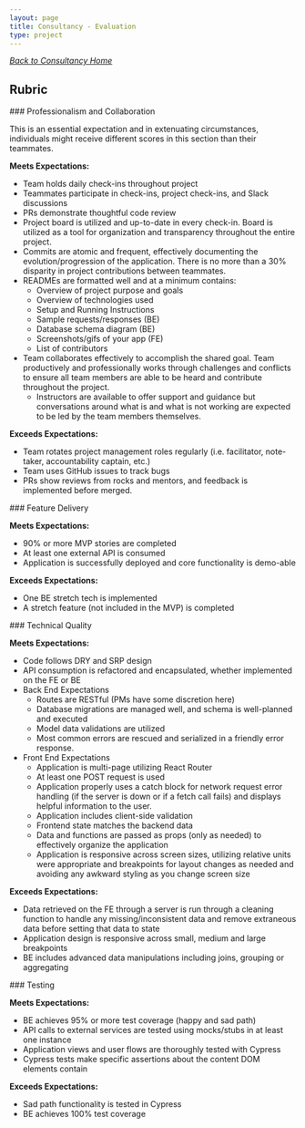 ```yaml
---
layout: page
title: Consultancy - Evaluation
type: project
---
```


_[Back to Consultancy Home](./index)_ 

## Rubric

<section class="dropdown">
### Professionalism and Collaboration

This is an essential expectation and in extenuating circumstances, individuals might receive different scores in this section than their teammates. 

**Meets Expectations:**

* Team holds daily check-ins throughout project
* Teammates participate in check-ins, project check-ins, and Slack discussions
* PRs demonstrate thoughtful code review
* Project board is utilized and up-to-date in every check-in. Board is utilized as a tool for organization and transparency throughout the entire project. 
* Commits are atomic and frequent, effectively documenting the evolution/progression of the application. There is no more than a 30% disparity in project contributions between teammates.
* READMEs are formatted well and at a minimum contains:
  - Overview of project purpose and goals
  - Overview of technologies used
  - Setup and Running Instructions
  - Sample requests/responses (BE)
  - Database schema diagram (BE)
  - Screenshots/gifs of your app (FE)
  - List of contributors
* Team collaborates effectively to accomplish the shared goal. Team productively and professionally works through challenges and conflicts to ensure all team members are able to be heard and contribute throughout the project.
  - Instructors are available to offer support and guidance but conversations around what is and what is not working are expected to be led by the team members themselves.

**Exceeds Expectations:**

* Team rotates project management roles regularly (i.e. facilitator, note-taker, accountability captain, etc.)
* Team uses GitHub issues to track bugs
* PRs show reviews from rocks and mentors, and feedback is implemented before merged.

</section>

<section class="dropdown">
### Feature Delivery

**Meets Expectations:**

* 90% or more MVP stories are completed
* At least one external API is consumed
* Application is successfully deployed and core functionality is demo-able

**Exceeds Expectations:**

* One BE stretch tech is implemented
* A stretch feature (not included in the MVP) is completed

</section>


<section class="dropdown">
### Technical Quality

**Meets Expectations:**
<!-- TO-DO FE instructor opinions here would be very helpful! -->
* Code follows DRY and SRP design
* API consumption is refactored and encapsulated, whether implemented on the FE or BE
* Back End Expectations
  - Routes are RESTful (PMs have some discretion here)
  - Database migrations are managed well, and schema is well-planned and executed
  - Model data validations are utilized
  - Most common errors are rescued and serialized in a friendly error response.
* Front End Expectations
  - Application is multi-page utilizing React Router
  - At least one POST request is used
  - Application properly uses a catch block for network request error handling (if the server is down or if a fetch call fails) and displays helpful information to the user.
  - Application includes client-side validation
  - Frontend state matches the backend data
  - Data and functions are passed as props (only as needed) to effectively organize the application
  - Application is responsive across screen sizes, utilizing relative units were appropriate and breakpoints for layout changes as needed and avoiding any awkward styling as you change screen size

**Exceeds Expectations:**

* Data retrieved on the FE through a server is run through a cleaning function to handle any missing/inconsistent data and remove extraneous data before setting that data to state
* Application design is responsive across small, medium and large breakpoints
* BE includes advanced data manipulations including joins, grouping or aggregating
</section>

<section class="dropdown">
### Testing

**Meets Expectations:**

* BE achieves 95% or more test coverage (happy and sad path)
* API calls to external services are tested using mocks/stubs in at least one instance
* Application views and user flows are thoroughly tested with Cypress
* Cypress tests make specific assertions about the content DOM elements contain

**Exceeds Expectations:**

* Sad path functionality is tested in Cypress
* BE achieves 100% test coverage

</section>
